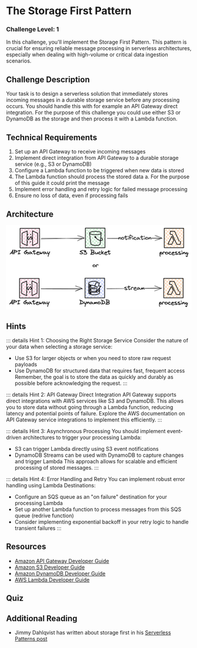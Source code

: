 <script setup>
import Quiz from "../../../components/Quiz.vue"
</script>

# The Storage First Pattern

### Challenge Level: 1

In this challenge, you'll implement the Storage First Pattern. This pattern is crucial for ensuring reliable message processing in serverless architectures, especially when dealing with high-volume or critical data ingestion scenarios.

## Challenge Description

Your task is to design a serverless solution that immediately stores incoming messages in a durable storage service before any processing occurs. You should handle this with for example an API Gateway direct integration. For the purpose of this challenge you could use either S3 or DynamoDB as the storage and then process it with a Lambda function.

## Technical Requirements

1. Set up an API Gateway to receive incoming messages
2. Implement direct integration from API Gateway to a durable storage service (e.g., S3 or DynamoDB)
3. Configure a Lambda function to be triggered when new data is stored
4. The Lambda function should process the stored data
  a. For the purpose of this guide it could print the message
5. Implement error handling and retry logic for failed message processing
6. Ensure no loss of data, even if processing fails

## Architecture

![Architecture Diagram](./storage-first-pattern.png)

## Hints

::: details Hint 1: Choosing the Right Storage Service
Consider the nature of your data when selecting a storage service:
- Use S3 for larger objects or when you need to store raw request payloads
- Use DynamoDB for structured data that requires fast, frequent access
Remember, the goal is to store the data as quickly and durably as possible before acknowledging the request.
:::

::: details Hint 2: API Gateway Direct Integration
API Gateway supports direct integrations with AWS services like S3 and DynamoDB. This allows you to store data without going through a Lambda function, reducing latency and potential points of failure. Explore the AWS documentation on API Gateway service integrations to implement this efficiently.
:::

::: details Hint 3: Asynchronous Processing
You should implement event-driven architectures to trigger your processing Lambda:
- S3 can trigger Lambda directly using S3 event notifications
- DynamoDB Streams can be used with DynamoDB to capture changes and trigger Lambda
This approach allows for scalable and efficient processing of stored messages.
:::

::: details Hint 4: Error Handling and Retry
You can implement robust error handling using Lambda Destinations:
- Configure an SQS queue as an "on failure" destination for your processing Lambda
- Set up another Lambda function to process messages from this SQS queue (redrive function)
- Consider implementing exponential backoff in your retry logic to handle transient failures
:::

## Resources

- [Amazon API Gateway Developer Guide](https://docs.aws.amazon.com/apigateway/latest/developerguide/welcome.html)
- [Amazon S3 Developer Guide](https://docs.aws.amazon.com/AmazonS3/latest/dev/Welcome.html)
- [Amazon DynamoDB Developer Guide](https://docs.aws.amazon.com/amazondynamodb/latest/developerguide/Introduction.html)
- [AWS Lambda Developer Guide](https://docs.aws.amazon.com/lambda/latest/dg/welcome.html)

## Quiz

<Quiz 
  question="What is the main benefit of the Storage First Pattern?"
  :answers="['Faster message processing', 'Guaranteed message delivery', 'Reduced costs', 'Simplified architecture']"
  :correctAnswer="1"
  :answerInfo="[
    'While it can potentially improve processing speed in some scenarios, this is not the main benefit of the Storage First Pattern.',
    'Correct! The Storage First Pattern ensures that messages are stored durably before processing, guaranteeing that no messages are lost even if processing fails.',
    'While it can potentially reduce costs in some scenarios, this is not the main benefit of the Storage First Pattern.',
    'The Storage First Pattern may actually add some complexity to the architecture, but the benefits often outweigh this.'
    ]"
/>

<Quiz 
  question="What AWS feature can be used to automatically trigger a Lambda function when a new object is added to S3?"
  :answers="['S3 Event Notifications', 'S3 Lifecycle Policies', 'S3 Replication', 'S3 Versioning']"
  :correctAnswer="0"
  :answerInfo="[
    'Correct! S3 Event Notifications can be configured to automatically trigger a Lambda function when new objects are added to a bucket.',
    'S3 Lifecycle Policies are used for managing the lifecycle of objects in S3, not for triggering Lambda functions.',
    'S3 Replication is used for copying objects between buckets, not for triggering Lambda functions.',
    'S3 Versioning is used for keeping multiple versions of an object, not for triggering Lambda functions.'
    ]"
/>

<Quiz 
  question="Which feature of DynamoDB can be used to trigger a Lambda function when data is added or modified?"
  :answers="['DynamoDB Accelerator (DAX)', 'DynamoDB Streams', 'DynamoDB Global Tables', 'DynamoDB Transactions']"
  :correctAnswer="1"
  :answerInfo="[
  'DAX is an in-memory cache for DynamoDB, not a triggering mechanism.',
  'Correct! DynamoDB Streams can capture table activity and trigger Lambda functions in response to data modifications.',
  'Global Tables is a multi-region replication feature, not related to triggering Lambda functions.',
  'Transactions ensure the atomicity of operations but don\'t provide a mechanism for triggering Lambda functions.'
  ]"
/>

<Quiz 
  question="In the context of Lambda redrive for error handling, what does 'exponential backoff' refer to?"
  :answers="['Increasing the Lambda function timeout exponentially', 'Reducing the number of retries exponentially', 'Increasing the delay between retry attempts', 'Exponentially increasing the Lambda memory allocation']"
  :correctAnswer="2"
  :answerInfo="[
  'Exponential backoff doesn\'t involve changing the Lambda function timeout.',
  'Exponential backoff actually involves increasing, not reducing, something related to retries.',
  'Correct! Exponential backoff refers to progressively increasing the delay between retry attempts. This helps to avoid overwhelming the system and allows time for transient issues to resolve.',
  'Exponential backoff doesn\'t involve changing the Lambda memory allocation.'
  ]"
/>

## Additional Reading

* Jimmy Dahlqvist has written about storage first in his [Serverless Patterns post](https://jimmydqv.com/serverless-patterns/)
